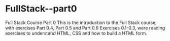 # FullStack--part0
Full Stack Course Part 0 
This is the introduction to the Full Stack course, with exercises Part 0.4, Part 0.5 and Part 0.6 
Exercises 0.1-0.3, were reading exercises to understand HTML, CSS and how to build a HTML form. 
